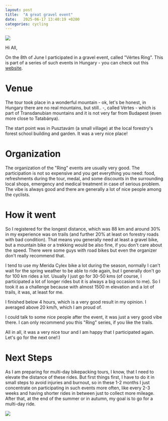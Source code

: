 ```yaml
---
layout: post
title:  "A great gravel event"
date:   2025-06-17 13:40:19 +0200
categories: cycling
---
```


![](/assets/vertes_ring_01.png)

Hi All,

On the 8th of June I participated in a gravel event, called "Vértes Ring". This is part of a series of such events in Hungary - you can check out this [website](https://ringsorozat.hu/).

# Venue
The tour took place in a wonderful mountain - ok, let's be honest, in Hungary there are no real mountains, but still.. -, called Vértes - which is part of Transdanubian mountains and it is not very far from Budapest (even more close to Tatabánya).

The start point was in Pusztavám (a small village) at the local forestry's forest school building and garden. It was a very nice place!

# Organization
The organization of the "Ring" events are usually very good. The participation is not so expensive and you get everything you need: food, refreshments during the tour, medal, and some discounts in the surrounding local shops, emergency and  medical treatment in case of serious problem.
The vibe is always good and there are generally a lot of nice people among the cyclists.

# How it went
So I registered for the longest distance, which was 88 km and around 30% in my experience was on trails (and further 20% at least on forestry roads with bad condition). That means you generally need at least a gravel bike, but a mountain bike or a trekking would be also fine, if you don't care about the speed. There were some guys with road bikes but even the organizer don't really recommend that.

I tend to use my Merida Cylex bike a lot during the season, normally I can't wait for the spring weather to be able to ride again, but I generally don't go for 100 km rides a lot. Usually I just go for 30-50 kms (of course, I participated a lot of longer rides but it is always a big occasion to me).
So I took it as a challenge because with almost 1500 m elevation and a lot of trails, it was, at least for me.

I finished below 4 hours, which is a very good result in my opinion. I averaged above 20 km/h, which I am proud of.

I could talk to some nice people after the event, it was just a very good vibe there. I can only recommend you this "Ring" series, if you like the trails.

All in all, it was a very nice tour and I am happy that I participated again. Let's go for the next one!:)

# Next Steps
As I am preparing for multi-day bikepacking tours, I know, that I need to elevate the distance of these rides. But first things first, I have to do it in small steps to avoid injuries and burnout, so in these 1-2 months I just concentrate on participating in such events more often, like every 2-3 weeks and having shorter rides in between just to collect more mileage.
After that, at the end of the summer or in autumn, my goal is to go for a multi-day ride.

![](/assets/vertes_ring_01.png)
